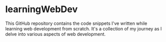 # learningWebDev
This GitHub repository contains the code snippets I've written while learning web development from scratch. It's a collection of my journey as I delve into various aspects of web development.
